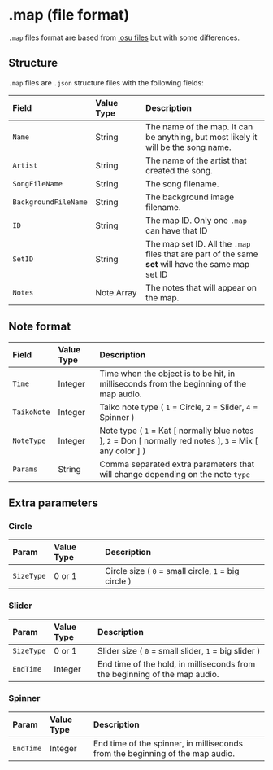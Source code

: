 ﻿# .map (file format)

`.map` files format are based from [.osu files](https://github.com/ppy/osu-wiki/blob/master/wiki/osu!_File_Formats/Osu_(file_format)/en.md) but with some differences.

## Structure

`.map` files are `.json` structure files with the following fields:

| Field | Value Type | Description |
| :-- | :-- | :-- |
| `Name` | String | The name of the map. It can be anything, but most likely it will be the song name. |
| `Artist` | String | The name of the artist that created the song. |
| `SongFileName` | String | The song filename. |
| `BackgroundFileName` | String | The background image filename. |
| `ID` | String | The map ID. Only one `.map` can have that ID |
| `SetID` | String | The map set ID. All the `.map` files that are part of the same **set** will have the same map set ID |
| `Notes` | Note.Array | The notes that will appear on the map. |

## Note format
| Field | Value Type | Description |
| :-- | :-- | :-- |
| `Time` | Integer | Time when the object is to be hit, in milliseconds from the beginning of the map audio. |
| `TaikoNote` | Integer | Taiko note type ( `1` = Circle, `2` = Slider, `4` = Spinner ) |
| `NoteType` | Integer | Note type ( `1` = Kat [ normally blue notes ], `2` = Don [ normally red notes ], `3` = Mix [ any color ] ) |
| `Params` | String | Comma separated extra parameters that will change depending on the note `type` |

## Extra parameters

### Circle
| Param | Value Type | Description |
| :-- | :-- | :-- |
| `SizeType` | 0 or 1 | Circle size ( `0` = small circle, `1` = big circle ) |

### Slider
| Param | Value Type | Description |
| :-- | :-- | :-- |
| `SizeType` | 0 or 1 | Slider size ( `0` = small slider, `1` = big slider ) |
| `EndTime` | Integer | End time of the hold, in milliseconds from the beginning of the map audio. |

### Spinner
| Param | Value Type | Description |
| :-- | :-- | :-- |
| `EndTime` | Integer | End time of the spinner, in milliseconds from the beginning of the map audio. |
